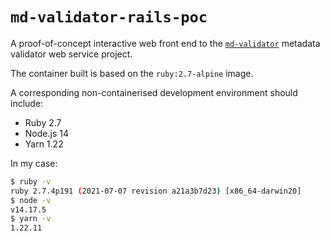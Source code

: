 # `md-validator-rails-poc`

A proof-of-concept interactive web front end to the
[`md-validator`](https://github.com/iay/md-validator)
metadata validator web service project.

The container built is based on the `ruby:2.7-alpine` image.

A corresponding non-containerised development environment should include:

* Ruby 2.7
* Node.js 14
* Yarn 1.22

In my case:

```bash
$ ruby -v
ruby 2.7.4p191 (2021-07-07 revision a21a3b7d23) [x86_64-darwin20]
$ node -v
v14.17.5
$ yarn -v
1.22.11
```
